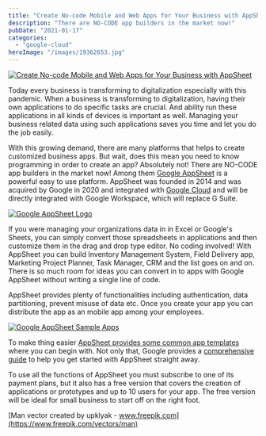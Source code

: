 ```yaml
---
title: "Create No-code Mobile and Web Apps for Your Business with AppSheet"
description: "There are NO-CODE app builders in the market now!"
pubDate: "2021-01-17"
categories: 
  - "google-cloud"
heroImage: "/images/19362653.jpg"
---
```


[![Create No-code Mobile and Web Apps for Your Business with AppSheet](/images/19362653.jpg)](https://1.bp.blogspot.com/-Ei804DmN1rk/YASJAsPXfhI/AAAAAAAAPOE/fcYrUrpgZwoXGKzqo6eHg6riwYizmKPIQCLcBGAsYHQ/s2048/19362653.jpg)

  

Today every business is transforming to digitalization especially with this pandemic. When a business is transforming to digitalization, having their own applications to do specific tasks are crucial. And ability run these applications in all kinds of devices is important as well. Managing your business related data using such applications saves you time and let you do the job easily.

With this growing demand, there are many platforms that helps to create customized business apps. But wait, does this mean you need to know programming in order to create an app? Absolutely not! There are NO-CODE app builders in the market now! Among them [Google AppSheet](https://www.appsheet.com/) is a powerful easy to use platform. AppSheet was founded in 2014 and was acquired by Google in 2020 and integrated with [Google Cloud](https://www.buddhilive.com/search/label/Google%20Cloud) and will be directly integrated with Google Workspace, which will replace G Suite. 

[![Google AppSheet Logo](/images/appsheet-logo.png)](https://1.bp.blogspot.com/-R06jxAc2Zfw/YASONLudILI/AAAAAAAAPOY/6Ge2ba9AlgwbjI6EjGKmfwuxlKJrX_vsgCLcBGAsYHQ/s225/appsheet-logo.png)

  

If you were managing your organizations data in in Excel or Google's Sheets, you can simply convert those spreadsheets in applications and then customize them in the drag and drop type editor. No coding involved! With AppSheet you can build Inventory Management System, Field Delivery app, Marketing Project Planner, Task Manager, CRM and the list goes on and on. There is so much room for ideas you can convert in to apps with Google AppSheet without writing a single line of code.

AppSheet provides plenty of functionalities including authentication, data partitioning, prevent misuse of data etc. Once you create your app you can distribute the app as an mobile app among your employees. 

[![Google AppSheet Sample Apps](/images/apsheet-sample-apps.PNG)](https://1.bp.blogspot.com/-rWgrn8YCh8Q/YASJiTF1PLI/AAAAAAAAPOM/zXKsRahTvZ895FzfW_ZSor-nKyMiLt-TACLcBGAsYHQ/s1347/apsheet-sample-apps.PNG)

  

To make thing easier [AppSheet provides some common app templates](https://www.appsheet.com/SampleApps/Index/account) where you can begin with. Not only that, Google provides a [comprehensive guide](https://solutions.appsheet.com/how-to-create-an-app) to help you get started with AppSheet straight away. 

To use all the functions of AppSheet you must subscribe to one of its payment plans, but it also has a free version that covers the creation of applications or prototypes and up to 10 users for your app. The free version will be ideal for small business to start off on the right foot.

[Man vector created by upklyak - www.freepik.com](https://www.freepik.com/vectors/man)
